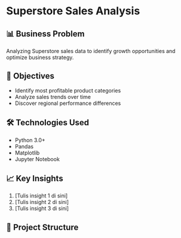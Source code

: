# Superstore Sales Analysis

## 📊 Business Problem
Analyzing Superstore sales data to identify growth opportunities and optimize business strategy.

## 🎯 Objectives
- Identify most profitable product categories
- Analyze sales trends over time
- Discover regional performance differences

## 🛠️ Technologies Used
- Python 3.0+
- Pandas
- Matplotlib
- Jupyter Notebook

## 📈 Key Insights
1. [Tulis insight 1 di sini]
2. [Tulis insight 2 di sini] 
3. [Tulis insight 3 di sini]

## 📁 Project Structure